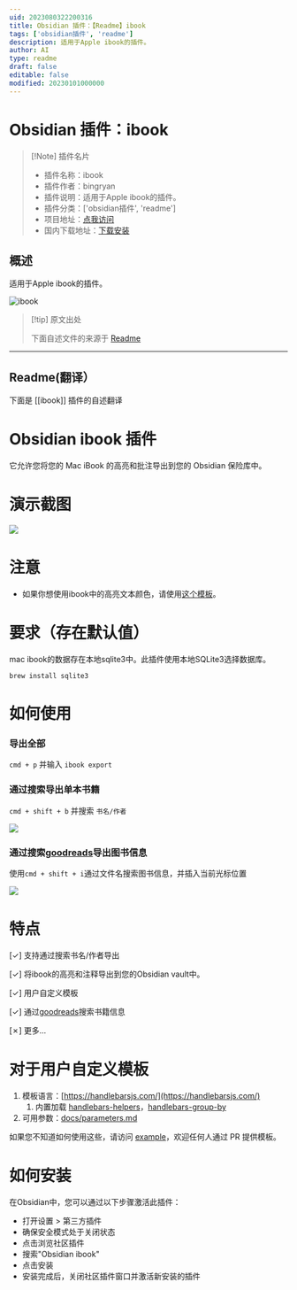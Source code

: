 ```yaml
---
uid: 2023080322200316
title: Obsidian 插件：【Readme】ibook
tags: ['obsidian插件', 'readme']
description: 适用于Apple ibook的插件。
author: AI
type: readme
draft: false
editable: false
modified: 20230101000000
---
```


# Obsidian 插件：ibook

> [!Note] 插件名片
> - 插件名称：ibook
> - 插件作者：bingryan
> - 插件说明：适用于Apple ibook的插件。
> - 插件分类：['obsidian插件', 'readme']
> - 项目地址：[点我访问](https://github.com/bingryan/obsidian-ibook-plugin)
> - 国内下载地址：[下载安装](https://pkmer.cn/products/plugin/pluginMarket/?ibook)

## 概述

适用于Apple ibook的插件。

![ibook](https://cdn.pkmer.cn/covers/ibook.png!pkmer)

> [!tip] 原文出处
> 
>下面自述文件的来源于 [Readme](https://ghproxy.net/https://raw.githubusercontent.com/bingryan/obsidian-ibook-plugin/master/README.md)
> 

---

## Readme(翻译）

下面是 [[ibook]] 插件的自述翻译


# Obsidian ibook 插件

它允许您将您的 Mac iBook 的高亮和批注导出到您的 Obsidian 保险库中。

# 演示截图

![](docs/images/screenshot-5.png)

# 注意

- 如果你想使用ibook中的高亮文本颜色，请使用[这个模板](https://github.com/bingryan/obsidian-ibook-plugin/blob/master/docs/example.md#ibook-selected-colors)。

# 要求（存在默认值）

mac ibook的数据存在本地sqlite3中。此插件使用本地SQLite3选择数据库。

```shell
brew install sqlite3
```

# 如何使用

### 导出全部

`cmd + p` 并输入 `ibook export`

### 通过搜索导出单本书籍

`cmd + shift + b` 并搜索 `书名/作者`

![](docs/images/screenshot-3.png)

### 通过搜索[goodreads](https://www.goodreads.com/)导出图书信息

使用`cmd + shift + i`通过文件名搜索图书信息，并插入当前光标位置

![](docs/images/screenshot-4.png)

# 特点

[✓] 支持通过搜索书名/作者导出

[✓] 将ibook的高亮和注释导出到您的Obsidian vault中。

[✓] 用户自定义模板

[✓] 通过[goodreads](https://www.goodreads.com/)搜索书籍信息

[✗] 更多...

# 对于用户自定义模板

1. 模板语言：[https://handlebarsjs.com/](https://handlebarsjs.com/)
   1. 内置加载 [handlebars-helpers](https://github.com/helpers/handlebars-helpers)，[handlebars-group-by](https://github.com/shannonmoeller/handlebars-group-by)
2. 可用参数：[docs/parameters.md](docs/parameters.md)

如果您不知道如何使用这些，请访问 [example](docs/example.md)，欢迎任何人通过 PR 提供模板。

# 如何安装

在Obsidian中，您可以通过以下步骤激活此插件：

- 打开设置 > 第三方插件
- 确保安全模式处于关闭状态
- 点击浏览社区插件
- 搜索"Obsidian ibook"
- 点击安装
- 安装完成后，关闭社区插件窗口并激活新安装的插件



